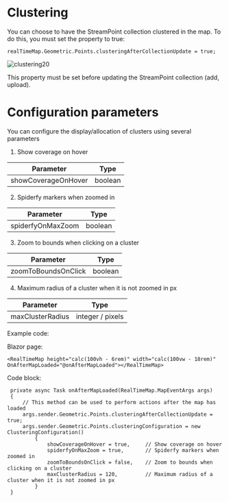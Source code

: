 # Clustering

You can choose to have the StreamPoint collection clustered in the map. To do this, you must set the property to true:

    realTimeMap.Geometric.Points.clusteringAfterCollectionUpdate = true;

![clustering20](https://github.com/user-attachments/assets/724efa08-9a5c-4f60-a756-efb93406712b)


This property must be set before updating the StreamPoint collection (add, upload).

# Configuration parameters
You can configure the display/allocation of clusters using several parameters

1. Show coverage on hover

| Parameter | Type |
| ---- | ---- |
| showCoverageOnHover | boolean |

2. Spiderfy markers when zoomed in

| Parameter | Type |
| ---- | ---- |
| spiderfyOnMaxZoom | boolean |

3. Zoom to bounds when clicking on a cluster

| Parameter | Type |
| ---- | ---- |
| zoomToBoundsOnClick | boolean |

4. Maximum radius of a cluster when it is not zoomed in px

| Parameter | Type |
| ---- | ---- |
| maxClusterRadius | integer / pixels |


Example code:

Blazor page:

    <RealTimeMap height="calc(100vh - 6rem)" width="calc(100vw - 18rem)" OnAfterMapLoaded="@onAfterMapLoaded"></RealTimeMap>

Code block:

     private async Task onAfterMapLoaded(RealTimeMap.MapEventArgs args)
     {
         // This method can be used to perform actions after the map has loaded
         args.sender.Geometric.Points.clusteringAfterCollectionUpdate = true;
         args.sender.Geometric.Points.clusteringConfiguration = new ClusteringConfiguration()
             {
                 showCoverageOnHover = true,     // Show coverage on hover
                 spiderfyOnMaxZoom = true,       // Spiderfy markers when zoomed in
                 zoomToBoundsOnClick = false,    // Zoom to bounds when clicking on a cluster
                 maxClusterRadius = 120,         // Maximum radius of a cluster when it is not zoomed in px
             }
     }

